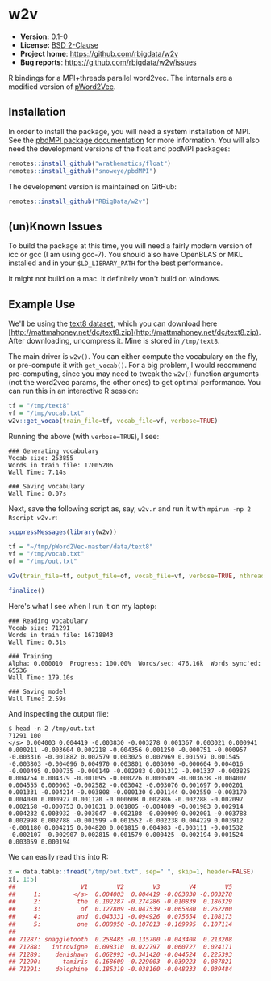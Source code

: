 # w2v 

* **Version:** 0.1-0
* **License:** [BSD 2-Clause](http://opensource.org/licenses/BSD-2-Clause)
* **Project home**: https://github.com/rbigdata/w2v
* **Bug reports**: https://github.com/rbigdata/w2v/issues


R bindings for a MPI+threads parallel word2vec. The internals are a modified version of [pWord2Vec](https://github.com/IntelLabs/pWord2Vec).


## Installation

In order to install the package, you will need a system installation of MPI. See the [pbdMPI package documentation]() for more information. You will also need the development versions of the float and pbdMPI packages:

```r
remotes::install_github("wrathematics/float")
remotes::install_github("snoweye/pbdMPI")
```

The development version is maintained on GitHub:

```r
remotes::install_github("RBigData/w2v")
```



## (un)Known Issues

To build the package at this time, you will need a fairly modern version of icc or gcc (I am using gcc-7). You should also have OpenBLAS or MKL installed and in your `$LD_LIBRARY_PATH` for the best performance.

It might not build on a mac. It definitely won't build on windows.


## Example Use

We'll be using the [text8 dataset](http://mattmahoney.net/dc/textdata), which you can download here [http://mattmahoney.net/dc/text8.zip](http://mattmahoney.net/dc/text8.zip). After downloading, uncompress it. Mine is stored in `/tmp/text8`.

The main driver is `w2v()`. You can either compute the vocabulary on the fly, or pre-compute it with `get_vocab()`. For a big problem, I would recommend pre-computing, since you may need to tweak the `w2v()` function arguments (not the word2vec params, the other ones) to get optimal performance. You can run this in an interactive R session:

```r
tf = "/tmp/text8"
vf = "/tmp/vocab.txt"
w2v::get_vocab(train_file=tf, vocab_file=vf, verbose=TRUE)
```

Running the above (with `verbose=TRUE`), I see:

```
### Generating vocabulary
Vocab size: 253855
Words in train file: 17005206
Wall Time: 7.14s

### Saving vocabulary
Wall Time: 0.07s
```

Next, save the following script as, say, `w2v.r` and run it with `mpirun -np 2 Rscript w2v.r`:

```r
suppressMessages(library(w2v))

tf = "~/tmp/pWord2Vec-master/data/text8"
vf = "/tmp/vocab.txt"
of = "/tmp/out.txt"

w2v(train_file=tf, output_file=of, vocab_file=vf, verbose=TRUE, nthreads=4)

finalize()
```

Here's what I see when I run it on my laptop:

```
### Reading vocabulary
Vocab size: 71291
Words in train file: 16718843
Wall Time: 0.31s

### Training
Alpha: 0.000010  Progress: 100.00%  Words/sec: 476.16k  Words sync'ed: 65536
Wall Time: 179.10s

### Saving model
Wall Time: 2.59s
```

And inspecting the output file:

```
$ head -n 2 /tmp/out.txt 
71291 100
</s> 0.004003 0.004419 -0.003830 -0.003278 0.001367 0.003021 0.000941 0.000211 -0.003604 0.002218 -0.004356 0.001250 -0.000751 -0.000957 -0.003316 -0.001882 0.002579 0.003025 0.002969 0.001597 0.001545 -0.003803 -0.004096 0.004970 0.003801 0.003090 -0.000604 0.004016 -0.000495 0.000735 -0.000149 -0.002983 0.001312 -0.001337 -0.003825 0.004754 0.004379 -0.001095 -0.000226 0.000509 -0.003638 -0.004007 0.004555 0.000063 -0.002582 -0.003042 -0.003076 0.001697 0.000201 0.001331 -0.004214 -0.003808 -0.000130 0.001144 0.002550 -0.003170 0.004080 0.000927 0.001120 -0.000608 0.002986 -0.002288 -0.002097 0.002158 -0.000753 0.001031 0.001805 -0.004089 -0.001983 0.002914 0.004232 0.003932 -0.003047 -0.002108 -0.000909 0.002001 -0.003788 0.002998 0.002788 -0.001599 -0.001552 -0.002238 0.004229 0.003912 -0.001180 0.004215 0.004820 0.001815 0.004983 -0.003111 -0.001532 -0.002107 -0.002907 0.002815 0.001579 0.000425 -0.002194 0.001524 0.003059 0.000194 
```

We can easily read this into R:

```r
x = data.table::fread("/tmp/out.txt", sep=" ", skip=1, header=FALSE)
x[, 1:5]
##                  V1        V2        V3        V4        V5
##     1:         </s>  0.004003  0.004419 -0.003830 -0.003278
##     2:          the  0.102287 -0.274286 -0.010839  0.186329
##     3:           of  0.127809 -0.047539 -0.065880  0.262200
##     4:          and  0.043331 -0.094926  0.075654  0.108173
##     5:          one  0.088950 -0.107013 -0.169995  0.107114
##    ---                                                     
## 71287: snaggletooth  0.258485 -0.135700 -0.043408  0.213208
## 71288:   introvigne  0.098310  0.022797  0.060727  0.024171
## 71289:    denishawn  0.062993 -0.341420 -0.044524  0.225393
## 71290:      tamiris -0.168609 -0.229003  0.039223  0.087821
## 71291:    dolophine  0.185319 -0.038160 -0.048233  0.039484
```
